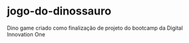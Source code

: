 # jogo-do-dinossauro
Dino game criado como finalização de projeto do bootcamp da Digital Innovation One
